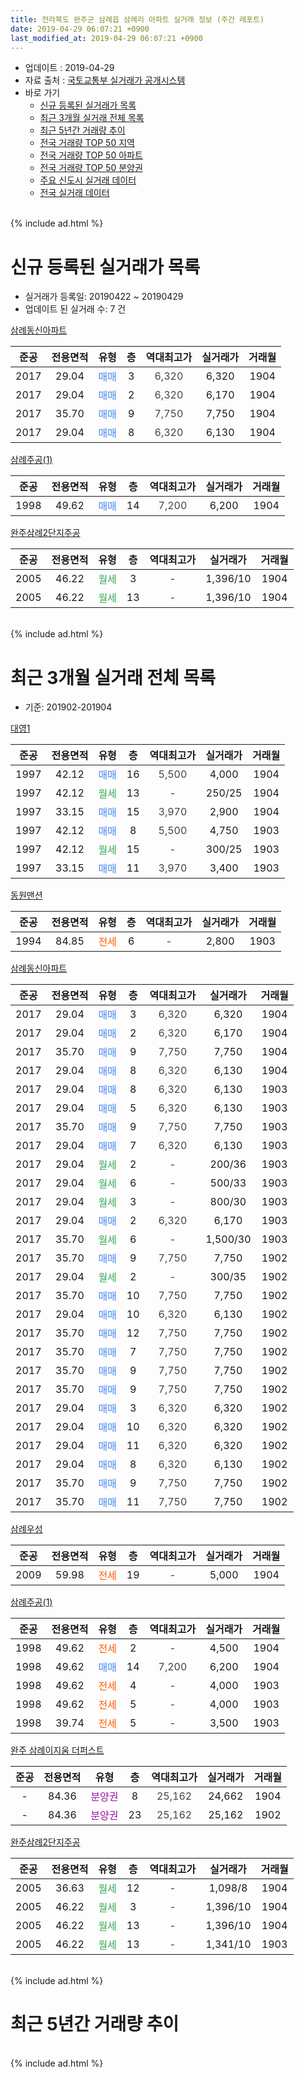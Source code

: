 ```yaml
---
title: 전라북도 완주군 삼례읍 삼례리 아파트 실거래 정보 (주간 레포트)
date: 2019-04-29 06:07:21 +0900
last_modified_at: 2019-04-29 06:07:21 +0900
---
```


* 업데이트 : 2019-04-29
* 자료 출처 : [국토교통부 실거래가 공개시스템](http://rt.molit.go.kr)
* 바로 가기
    * [신규 등록된 실거래가 목록](#신규-등록된-실거래가-목록)
    * [최근 3개월 실거래 전체 목록](#최근-3개월-실거래-전체-목록)
    * [최근 5년간 거래량 추이](#최근-5년간-거래량-추이)
    * [전국 거래량 TOP 50 지역](https://inasie.github.io/apt-trade-info/최근-3개월-전국에서-가장-거래가-많이-발생한-지역)
    * [전국 거래량 TOP 50 아파트](https://inasie.github.io/apt-trade-info/최근-3개월-전국에서-가장-거래가-많이-발생한-아파트)
    * [전국 거래량 TOP 50 분양권](https://inasie.github.io/apt-trade-info/최근-3개월-전국에서-가장-거래가-많이-발생한-분양권)
    * [주요 신도시 실거래 데이터](https://inasie.github.io/apt-trade-info/주요-신도시)
    * [전국 실거래 데이터](https://inasie.github.io/apt-trade-info/전국)
<br>
{% include ad.html %}
<br>

# 신규 등록된 실거래가 목록
* 실거래가 등록일: 20190422 ~ 20190429
* 업데이트 된 실거래 수: 7 건


[삼례동신아파트](https://search.naver.com/search.naver?query=%EC%A0%84%EB%9D%BC%EB%B6%81%EB%8F%84+%EC%99%84%EC%A3%BC%EA%B5%B0+%EC%82%BC%EB%A1%80%EC%9D%8D+%EC%82%BC%EB%A1%80%EB%A6%AC+%EC%82%BC%EB%A1%80%EB%8F%99%EC%8B%A0%EC%95%84%ED%8C%8C%ED%8A%B8)

|준공|전용면적|유형|층|역대최고가|실거래가|거래월|
|:---:|:---:|:---:|:---:|:---:|:---:|:---:|
|2017|29.04|<span style="color:#4285f3">매매</span>|3|<span style="color:#444444">6,320</span>|6,320|1904|
|2017|29.04|<span style="color:#4285f3">매매</span>|2|<span style="color:#444444">6,320</span>|6,170|1904|
|2017|35.70|<span style="color:#4285f3">매매</span>|9|<span style="color:#444444">7,750</span>|7,750|1904|
|2017|29.04|<span style="color:#4285f3">매매</span>|8|<span style="color:#444444">6,320</span>|6,130|1904|

[삼례주공(1)](https://search.naver.com/search.naver?query=%EC%A0%84%EB%9D%BC%EB%B6%81%EB%8F%84+%EC%99%84%EC%A3%BC%EA%B5%B0+%EC%82%BC%EB%A1%80%EC%9D%8D+%EC%82%BC%EB%A1%80%EB%A6%AC+%EC%82%BC%EB%A1%80%EC%A3%BC%EA%B3%B5%281%29)

|준공|전용면적|유형|층|역대최고가|실거래가|거래월|
|:---:|:---:|:---:|:---:|:---:|:---:|:---:|
|1998|49.62|<span style="color:#4285f3">매매</span>|14|<span style="color:#444444">7,200</span>|6,200|1904|

[완주삼례2단지주공](https://search.naver.com/search.naver?query=%EC%A0%84%EB%9D%BC%EB%B6%81%EB%8F%84+%EC%99%84%EC%A3%BC%EA%B5%B0+%EC%82%BC%EB%A1%80%EC%9D%8D+%EC%82%BC%EB%A1%80%EB%A6%AC+%EC%99%84%EC%A3%BC%EC%82%BC%EB%A1%802%EB%8B%A8%EC%A7%80%EC%A3%BC%EA%B3%B5)

|준공|전용면적|유형|층|역대최고가|실거래가|거래월|
|:---:|:---:|:---:|:---:|:---:|:---:|:---:|
|2005|46.22|<span style="color:#34a853">월세</span>|3|<span style="color:#444444">-</span>|1,396/10|1904|
|2005|46.22|<span style="color:#34a853">월세</span>|13|<span style="color:#444444">-</span>|1,396/10|1904|


<br>
{% include ad.html %}
<br>

# 최근 3개월 실거래 전체 목록
* 기준: 201902-201904


[대영1](https://search.naver.com/search.naver?query=%EC%A0%84%EB%9D%BC%EB%B6%81%EB%8F%84+%EC%99%84%EC%A3%BC%EA%B5%B0+%EC%82%BC%EB%A1%80%EC%9D%8D+%EC%82%BC%EB%A1%80%EB%A6%AC+%EB%8C%80%EC%98%811)

|준공|전용면적|유형|층|역대최고가|실거래가|거래월|
|:---:|:---:|:---:|:---:|:---:|:---:|:---:|
|1997|42.12|<span style="color:#4285f3">매매</span>|16|<span style="color:#444444">5,500</span>|4,000|1904|
|1997|42.12|<span style="color:#34a853">월세</span>|13|<span style="color:#444444">-</span>|250/25|1904|
|1997|33.15|<span style="color:#4285f3">매매</span>|15|<span style="color:#444444">3,970</span>|2,900|1904|
|1997|42.12|<span style="color:#4285f3">매매</span>|8|<span style="color:#444444">5,500</span>|4,750|1903|
|1997|42.12|<span style="color:#34a853">월세</span>|15|<span style="color:#444444">-</span>|300/25|1903|
|1997|33.15|<span style="color:#4285f3">매매</span>|11|<span style="color:#444444">3,970</span>|3,400|1903|

[동원맨션](https://search.naver.com/search.naver?query=%EC%A0%84%EB%9D%BC%EB%B6%81%EB%8F%84+%EC%99%84%EC%A3%BC%EA%B5%B0+%EC%82%BC%EB%A1%80%EC%9D%8D+%EC%82%BC%EB%A1%80%EB%A6%AC+%EB%8F%99%EC%9B%90%EB%A7%A8%EC%85%98)

|준공|전용면적|유형|층|역대최고가|실거래가|거래월|
|:---:|:---:|:---:|:---:|:---:|:---:|:---:|
|1994|84.85|<span style="color:#ff5a00">전세</span>|6|<span style="color:#444444">-</span>|2,800|1903|

[삼례동신아파트](https://search.naver.com/search.naver?query=%EC%A0%84%EB%9D%BC%EB%B6%81%EB%8F%84+%EC%99%84%EC%A3%BC%EA%B5%B0+%EC%82%BC%EB%A1%80%EC%9D%8D+%EC%82%BC%EB%A1%80%EB%A6%AC+%EC%82%BC%EB%A1%80%EB%8F%99%EC%8B%A0%EC%95%84%ED%8C%8C%ED%8A%B8)

|준공|전용면적|유형|층|역대최고가|실거래가|거래월|
|:---:|:---:|:---:|:---:|:---:|:---:|:---:|
|2017|29.04|<span style="color:#4285f3">매매</span>|3|<span style="color:#444444">6,320</span>|6,320|1904|
|2017|29.04|<span style="color:#4285f3">매매</span>|2|<span style="color:#444444">6,320</span>|6,170|1904|
|2017|35.70|<span style="color:#4285f3">매매</span>|9|<span style="color:#444444">7,750</span>|7,750|1904|
|2017|29.04|<span style="color:#4285f3">매매</span>|8|<span style="color:#444444">6,320</span>|6,130|1904|
|2017|29.04|<span style="color:#4285f3">매매</span>|8|<span style="color:#444444">6,320</span>|6,130|1903|
|2017|29.04|<span style="color:#4285f3">매매</span>|5|<span style="color:#444444">6,320</span>|6,130|1903|
|2017|35.70|<span style="color:#4285f3">매매</span>|9|<span style="color:#444444">7,750</span>|7,750|1903|
|2017|29.04|<span style="color:#4285f3">매매</span>|7|<span style="color:#444444">6,320</span>|6,130|1903|
|2017|29.04|<span style="color:#34a853">월세</span>|2|<span style="color:#444444">-</span>|200/36|1903|
|2017|29.04|<span style="color:#34a853">월세</span>|6|<span style="color:#444444">-</span>|500/33|1903|
|2017|29.04|<span style="color:#34a853">월세</span>|3|<span style="color:#444444">-</span>|800/30|1903|
|2017|29.04|<span style="color:#4285f3">매매</span>|2|<span style="color:#444444">6,320</span>|6,170|1903|
|2017|35.70|<span style="color:#34a853">월세</span>|6|<span style="color:#444444">-</span>|1,500/30|1903|
|2017|35.70|<span style="color:#4285f3">매매</span>|9|<span style="color:#444444">7,750</span>|7,750|1902|
|2017|29.04|<span style="color:#34a853">월세</span>|2|<span style="color:#444444">-</span>|300/35|1902|
|2017|35.70|<span style="color:#4285f3">매매</span>|10|<span style="color:#444444">7,750</span>|7,750|1902|
|2017|29.04|<span style="color:#4285f3">매매</span>|10|<span style="color:#444444">6,320</span>|6,130|1902|
|2017|35.70|<span style="color:#4285f3">매매</span>|12|<span style="color:#444444">7,750</span>|7,750|1902|
|2017|35.70|<span style="color:#4285f3">매매</span>|7|<span style="color:#444444">7,750</span>|7,750|1902|
|2017|35.70|<span style="color:#4285f3">매매</span>|9|<span style="color:#444444">7,750</span>|7,750|1902|
|2017|35.70|<span style="color:#4285f3">매매</span>|9|<span style="color:#444444">7,750</span>|7,750|1902|
|2017|29.04|<span style="color:#4285f3">매매</span>|3|<span style="color:#444444">6,320</span>|6,320|1902|
|2017|29.04|<span style="color:#4285f3">매매</span>|10|<span style="color:#444444">6,320</span>|6,320|1902|
|2017|29.04|<span style="color:#4285f3">매매</span>|11|<span style="color:#444444">6,320</span>|6,320|1902|
|2017|29.04|<span style="color:#4285f3">매매</span>|8|<span style="color:#444444">6,320</span>|6,130|1902|
|2017|35.70|<span style="color:#4285f3">매매</span>|9|<span style="color:#444444">7,750</span>|7,750|1902|
|2017|35.70|<span style="color:#4285f3">매매</span>|11|<span style="color:#444444">7,750</span>|7,750|1902|

[삼례우성](https://search.naver.com/search.naver?query=%EC%A0%84%EB%9D%BC%EB%B6%81%EB%8F%84+%EC%99%84%EC%A3%BC%EA%B5%B0+%EC%82%BC%EB%A1%80%EC%9D%8D+%EC%82%BC%EB%A1%80%EB%A6%AC+%EC%82%BC%EB%A1%80%EC%9A%B0%EC%84%B1)

|준공|전용면적|유형|층|역대최고가|실거래가|거래월|
|:---:|:---:|:---:|:---:|:---:|:---:|:---:|
|2009|59.98|<span style="color:#ff5a00">전세</span>|19|<span style="color:#444444">-</span>|5,000|1904|

[삼례주공(1)](https://search.naver.com/search.naver?query=%EC%A0%84%EB%9D%BC%EB%B6%81%EB%8F%84+%EC%99%84%EC%A3%BC%EA%B5%B0+%EC%82%BC%EB%A1%80%EC%9D%8D+%EC%82%BC%EB%A1%80%EB%A6%AC+%EC%82%BC%EB%A1%80%EC%A3%BC%EA%B3%B5%281%29)

|준공|전용면적|유형|층|역대최고가|실거래가|거래월|
|:---:|:---:|:---:|:---:|:---:|:---:|:---:|
|1998|49.62|<span style="color:#ff5a00">전세</span>|2|<span style="color:#444444">-</span>|4,500|1904|
|1998|49.62|<span style="color:#4285f3">매매</span>|14|<span style="color:#444444">7,200</span>|6,200|1904|
|1998|49.62|<span style="color:#ff5a00">전세</span>|4|<span style="color:#444444">-</span>|4,000|1903|
|1998|49.62|<span style="color:#ff5a00">전세</span>|5|<span style="color:#444444">-</span>|4,000|1903|
|1998|39.74|<span style="color:#ff5a00">전세</span>|5|<span style="color:#444444">-</span>|3,500|1903|

[완주 삼례이지움 더퍼스트](https://search.naver.com/search.naver?query=%EC%A0%84%EB%9D%BC%EB%B6%81%EB%8F%84+%EC%99%84%EC%A3%BC%EA%B5%B0+%EC%82%BC%EB%A1%80%EC%9D%8D+%EC%82%BC%EB%A1%80%EB%A6%AC+%EC%99%84%EC%A3%BC+%EC%82%BC%EB%A1%80%EC%9D%B4%EC%A7%80%EC%9B%80+%EB%8D%94%ED%8D%BC%EC%8A%A4%ED%8A%B8)

|준공|전용면적|유형|층|역대최고가|실거래가|거래월|
|:---:|:---:|:---:|:---:|:---:|:---:|:---:|
|-|84.36|<span style="color:#9C11A5">분양권</span>|8|<span style="color:#444444">25,162</span>|24,662|1904|
|-|84.36|<span style="color:#9C11A5">분양권</span>|23|<span style="color:#444444">25,162</span>|25,162|1902|


<script async src="//pagead2.googlesyndication.com/pagead/js/adsbygoogle.js"></script>
<!-- 기본 -->
<ins class="adsbygoogle"
     style="display:block"
     data-ad-client="ca-pub-2446590836940007"
     data-ad-slot="1659523306"
     data-ad-format="auto"
     data-full-width-responsive="true"></ins>
<script>
(adsbygoogle = window.adsbygoogle || []).push({});
</script>


[완주삼례2단지주공](https://search.naver.com/search.naver?query=%EC%A0%84%EB%9D%BC%EB%B6%81%EB%8F%84+%EC%99%84%EC%A3%BC%EA%B5%B0+%EC%82%BC%EB%A1%80%EC%9D%8D+%EC%82%BC%EB%A1%80%EB%A6%AC+%EC%99%84%EC%A3%BC%EC%82%BC%EB%A1%802%EB%8B%A8%EC%A7%80%EC%A3%BC%EA%B3%B5)

|준공|전용면적|유형|층|역대최고가|실거래가|거래월|
|:---:|:---:|:---:|:---:|:---:|:---:|:---:|
|2005|36.63|<span style="color:#34a853">월세</span>|12|<span style="color:#444444">-</span>|1,098/8|1904|
|2005|46.22|<span style="color:#34a853">월세</span>|3|<span style="color:#444444">-</span>|1,396/10|1904|
|2005|46.22|<span style="color:#34a853">월세</span>|13|<span style="color:#444444">-</span>|1,396/10|1904|
|2005|46.22|<span style="color:#34a853">월세</span>|13|<span style="color:#444444">-</span>|1,341/10|1903|


<br>
{% include ad.html %}
<br>

# 최근 5년간 거래량 추이


<div style="width:100%;">
    <canvas id="deal_progress" height="200"></canvas>
</div>

<script>
new Chart(document.getElementById("deal_progress"), {
    type: 'line',
    data: {
        labels: ['201404','201405','201406','201407','201408','201409','201410','201411','201412','201501','201502','201503','201504','201505','201506','201507','201508','201509','201510','201511','201512','201601','201602','201603','201604','201605','201606','201607','201608','201609','201610','201611','201612','201701','201702','201703','201704','201705','201706','201707','201708','201709','201710','201711','201712','201801','201802','201803','201804','201805','201806','201807','201808','201809','201810','201811','201812','201901','201902','201903','201904'],
        datasets: [{
            label: '매매',
            pointRadius: 1,
            data: [2, 8, 5, 6, 4, 6, 10, 6, 7, 7, 10, 6, 8, 4, 7, 10, 5, 4, 3, 4, 2, 3, 6, 12, 8, 6, 3, 13, 3, 6, 6, 2, 6, 1, 8, 7, 5, 8, 3, 5, 3, 5, 5, 10, 7, 8, 6, 10, 6, 4, 3, 5, 7, 0, 4, 9, 5, 14, 14, 7, 8],
            borderColor: "rgba(255, 201, 14, 1)",
            backgroundColor: "rgba(255, 201, 14, 0.5)",
            fill: false,
            lineTension: 0
        },{
            label: '전월세',
            pointRadius: 1,
            data: [5, 4, 4, 5, 3, 4, 5, 7, 7, 5, 2, 6, 12, 5, 6, 2, 9, 4, 4, 6, 4, 3, 5, 10, 3, 2, 3, 3, 2, 1, 3, 5, 3, 3, 3, 5, 12, 5, 2, 1, 2, 1, 3, 3, 4, 3, 3, 1, 4, 7, 4, 1, 5, 4, 1, 0, 6, 3, 1, 10, 6],
            borderColor: "rgba(0, 141, 185, 1)",
            backgroundColor: "rgba(0, 141, 185, 0.5)",
            fill: false,
            lineTension: 0
        }
        ]
    },
    options: {
        responsive: true,
        title: {
            display: false
        },
        tooltips: {
            mode: 'index',
            intersect: false
        },
        hover: {
            mode: 'nearest',
            intersect: true
        },
        scales: {
            xAxes: [{
                display: true,
                scaleLabel: {
                    display: true,
                    labelString: '년/월'
                }
            }],
            yAxes: [{
                display: true,
                ticks: {
                    suggestedMin: 0,
                },
                scaleLabel: {
                    display: true,
                    labelString: '실거래 수'
                }
            }]
        }
    }
});

</script>


<br>
{% include ad.html %}
<br>

